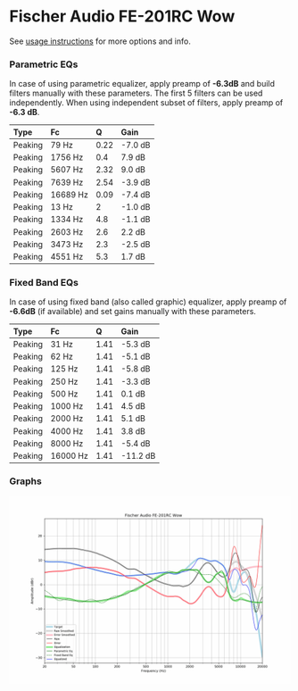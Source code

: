 # Fischer Audio FE-201RC Wow
See [usage instructions](https://github.com/jaakkopasanen/AutoEq#usage) for more options and info.

### Parametric EQs
In case of using parametric equalizer, apply preamp of **-6.3dB** and build filters manually
with these parameters. The first 5 filters can be used independently.
When using independent subset of filters, apply preamp of **-6.3 dB**.

| Type    | Fc       |    Q | Gain    |
|:--------|:---------|:-----|:--------|
| Peaking | 79 Hz    | 0.22 | -7.0 dB |
| Peaking | 1756 Hz  | 0.4  | 7.9 dB  |
| Peaking | 5607 Hz  | 2.32 | 9.0 dB  |
| Peaking | 7639 Hz  | 2.54 | -3.9 dB |
| Peaking | 16689 Hz | 0.09 | -7.4 dB |
| Peaking | 13 Hz    | 2    | -1.0 dB |
| Peaking | 1334 Hz  | 4.8  | -1.1 dB |
| Peaking | 2603 Hz  | 2.6  | 2.2 dB  |
| Peaking | 3473 Hz  | 2.3  | -2.5 dB |
| Peaking | 4551 Hz  | 5.3  | 1.7 dB  |

### Fixed Band EQs
In case of using fixed band (also called graphic) equalizer, apply preamp of **-6.6dB**
(if available) and set gains manually with these parameters.

| Type    | Fc       |    Q | Gain     |
|:--------|:---------|:-----|:---------|
| Peaking | 31 Hz    | 1.41 | -5.3 dB  |
| Peaking | 62 Hz    | 1.41 | -5.1 dB  |
| Peaking | 125 Hz   | 1.41 | -5.8 dB  |
| Peaking | 250 Hz   | 1.41 | -3.3 dB  |
| Peaking | 500 Hz   | 1.41 | 0.1 dB   |
| Peaking | 1000 Hz  | 1.41 | 4.5 dB   |
| Peaking | 2000 Hz  | 1.41 | 5.1 dB   |
| Peaking | 4000 Hz  | 1.41 | 3.8 dB   |
| Peaking | 8000 Hz  | 1.41 | -5.4 dB  |
| Peaking | 16000 Hz | 1.41 | -11.2 dB |

### Graphs
![](./Fischer%20Audio%20FE-201RC%20Wow.png)
